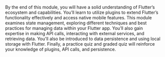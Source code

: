 By the end of this module, you will have a solid understanding of Flutter’s ecosystem and capabilities. You’ll learn to utilize plugins to extend Flutter’s functionality effectively and access native mobile features. This module examines state management, exploring different techniques and best practices for managing data within your Flutter app. You’ll also gain expertise in making API calls, interacting with external services, and retrieving data. You'll also be introduced to data persistence and using local storage with Flutter. Finally, a practice quiz and graded quiz will reinforce your knowledge of plugins, API calls, and persistence.